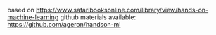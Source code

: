 based on https://www.safaribooksonline.com/library/view/hands-on-machine-learning
github materials available: https://github.com/ageron/handson-ml